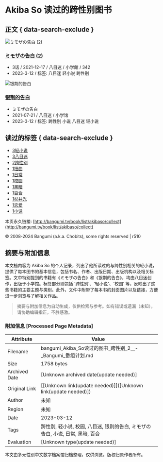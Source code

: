 # Akiba So 读过的跨性别图书

## 正文 { data-search-exclude }


![ミモザの告白 (2)](https://lain.bgm.tv/pic/cover/c/df/de/357434_TelTh.jpg)

### [ミモザの告白 (2)](http://bangumi.tv/subject/357434)
- 3话 / 2021-12-17 / 八目迷 / 小学館 / 342
- 2023-3-12 / 标签: 八目迷 轻小说 跨性别

![银荆的告白](https://lain.bgm.tv/pic/cover/c/67/f6/357437_TqGqm.jpg)

### [银荆的告白](http://bangumi.tv/subject/357437) 
- ミモザの告白
- 2021-07-21 / 八目迷 / 小学馆
- 2023-3-12 / 标签: 跨性别 小说 八目迷 轻小说

## 读过的标签 { data-search-exclude }
- [3轻小说](http://bangumi.tv/book/list/akibaso/collect?tag=%E8%BD%BB%E5%B0%8F%E8%AF%B4)
- [3八目迷](http://bangumi.tv/book/list/akibaso/collect?tag=%E5%85%AB%E7%9B%AE%E8%BF%B7)
- [2跨性别](http://bangumi.tv/book/list/akibaso/collect?tag=%E8%B7%A8%E6%80%A7%E5%88%AB)
- [1扭曲](http://bangumi.tv/book/list/akibaso/collect?tag=%E6%89%AD%E6%9B%B2)
- [1日常](http://bangumi.tv/book/list/akibaso/collect?tag=%E6%97%A5%E5%B8%B8)
- [1校园](http://bangumi.tv/book/list/akibaso/collect?tag=%E6%A0%A1%E5%9B%AD)
- [1黑暗](http://bangumi.tv/book/list/akibaso/collect?tag=%E9%BB%91%E6%9A%97)
- [1百合](http://bangumi.tv/book/list/akibaso/collect?tag=%E7%99%BE%E5%90%88)
- [1杉井光](http://bangumi.tv/book/list/akibaso/collect?tag=%E6%9D%89%E4%BA%95%E5%85%89)
- [1恋爱](http://bangumi.tv/book/list/akibaso/collect?tag=%E6%81%8B%E7%88%B1)
- [1小说](http://bangumi.tv/book/list/akibaso/collect?tag=%E5%B0%8F%E8%AF%B4)

本页永久链接: [http://bangumi.tv/book/list/akibaso/collect](http://bangumi.tv/book/list/akibaso/collect)  

© 2008-2024 Bangumi (a.k.a. Chobits), some rights reserved | r510
<!-- tcd_original_link https://bangumi.tv/book/list/akibaso/collect?tag=%E8%B7%A8%E6%80%A7%E5%88%AB -->


## 摘要与附加信息

<!-- tcd_abstract -->
本文档内容为 Akiba So 的个人记录，列出了他所读过的与跨性别相关的轻小说，提供了每本图书的基本信息，包括书名、作者、出版日期、出版机构以及相关标签。文中特别提到的书籍有《ミモザの告白》和《银荆的告白》，均由八目迷创作，出版于小学馆。标签部分则包括 '跨性别'、'轻小说'、'校园' 等，反映出了这些书籍的主要主题与类别。此外，文件中附带了每本书的封面图片以及链接，方便进一步浏览与了解相关作品。
<!-- tcd_abstract_end -->

> 摘要与附加信息为自动生成，仅供检索与参考。如有错误或遗漏（未知），请协助编辑指正，不胜感激。

### 附加信息 [Processed Page Metadata]

| Attribute       | Value                                  |
|-----------------|----------------------------------------|
| Filename        | bangumi_Akiba_So读过的图书_跨性别_2__-_Bangumi_番组计划.md                             |
| Size            | 1758 bytes                           |
| Archived Date   | [Unknown archived date(update needed)]                             |
| Original Link   | [[Unknown link(update needed)]]([Unknown link(update needed)])                       |
| Author          | 未知                               |
| Region          | 未知                               |
| Date            | 2023-03-12                                 |
| Tags            | 跨性别, 轻小说, 校园, 八目迷, 银荆的告白, ミモザの告白, 小说, 日常, 黑暗, 百合                                 |
| Evaluation            | [Unknown type(update needed)]                                 |
<!-- tcd_table_end -->

本文由多元性别中文数字档案馆归档整理，仅供浏览。版权归原作者所有。

